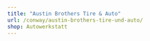 ```yaml
---
title: "Austin Brothers Tire & Auto"
url: /conway/austin-brothers-tire-und-auto/
shop: Autowerkstatt
---
```

